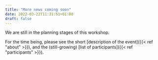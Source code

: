 ```yaml
---
title: "More news coming soon"
date: 2022-03-22T11:31:51+01:00
draft: false
---
```


We are still in the planning stages of this workshop.

<!--more-->

For the time being, please see the short [description of the
event]({{< ref "about" >}}), and the (still-growing) [list of
participants]({{< ref "participants" >}}).

